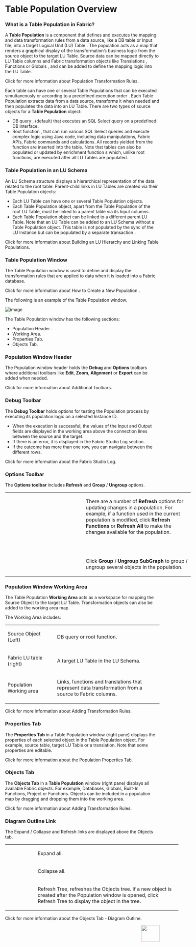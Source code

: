 # Table Population Overview

### What is a Table Population in Fabric? 
A **Table Population** is a component that defines and executes the mapping and data transformation rules from a data source, like a DB table or Input file, into a target Logical Unit (LU) Table . The population acts as a map that renders a graphical display of the transformation’s business logic from the source object to the target LU Table. Source data can be mapped directly to LU Table columns and Fabric transformation objects like Translations , Functions  or Globals , and can be added to define the mapping logic into the LU Table. 

Click for more information about Population Transformation Rules. 

Each table can have one or several Table Populations that can be executed simultaneously or according to a predefined execution order .
Each Table Population extracts data from a data source, transforms it when needed and then populates the data into an LU Table.
There are two types of source objects for a **Table Population** object:
*	DB query , (default) that executes an SQL Select query on a predefined DB interface. 
*	Root function , that can run various SQL Select queries and execute complex logic using Java code, including data manipulations, Fabric APIs, Fabric commands and calculations. All records yielded from the function are inserted into the table. 
Note that tables can also be populated or updated by enrichment function s which, unlike root functions, are executed after all LU Tables are populated.

### Table Population in an LU Schema 
An LU Schema structure  displays a hierarchical representation of the data related to the root table. Parent-child links in LU Tables are created via their Table Population objects:
*	Each LU Table  can have one or several Table Population objects. 
*	Each Table Population object, apart from the Table Population of the root LU Table, must be linked to a parent table via its Input columns.
*	Each Table Population object can be linked to a different parent LU Table.
Note that an LU Table can be added to an LU Schema  without a Table Population object. This table is not populated by the sync  of the LU Instance  but can be populated by a separate transaction .

Click for more information about Building an LU Hierarchy and Linking Table Populations.

### Table Population Window
The Table Population window is used to define and display the transformation rules that are applied to data when it is loaded into a Fabric database. 

Click for more information about How to Create a New Population .

The following is an example of the Table Population window. 

![image](https://github.com/k2view-academy/K2View-Academy/blob/master/articles/07_table_population/images/07_01_01_table_pop_window.png)

The Table Population window has the following sections:
*	Population Header . 
*	Working Area.
*	Properties Tab.
*	Objects Tab.

### Population Window Header
The Population window header holds the **Debug** and **Options** toolbars where additional toolbars like **Edit**, **Zoom**, **Alignment** or **Export** can be added when needed. 

Click for more information about Additional Toolbars.

### Debug Toolbar
The **Debug Toolbar** holds options for testing the Population process by executing its population logic on a selected Instance ID.
*	When the execution is successful, the values of the Input and Output fields are displayed in the working area above the connection lines between the source and the target. 
*	If there is an error, it is displayed in the Fabric Studio Log section.
*	If the outcome has more than one row, you can navigate between the different rows.

Click for more information about the Fabric Studio Log.

### Options Toolbar
The **Options toolbar** includes **Refresh** and **Group** / **Ungroup** options.
<table style="width: 606px;">
<tbody>
<tr>
<td width="60">&nbsp; <img src="https://github.com/k2view-academy/K2View-Academy/blob/master/articles/07_table_population/images/07_01_02_refresh.png" alt="" /><img src="https://github.com/k2view-academy/K2View-Academy/blob/master/articles/07_table_population/images/07_01_03_refresh2.PNG" alt="" /><img src="https://github.com/k2view-academy/K2View-Academy/blob/master/articles/07_table_population/images/07_01_04_refresh3.png" alt="" /></td>
<td style="width: 343px;">
<p>There are a number of <strong>Refresh</strong> options for updating changes in a population. For example, if a function used in the current population is modified, click <strong>Refresh Functions</strong> or <strong>Refresh All</strong> to make the changes available for the population.</p>
<p>&nbsp;</p>
</td>
</tr>
<tr>
<td style="width: 247px;">&nbsp;</td>
<td style="width: 343px;">
<p>Click <strong>Group</strong> / <strong>Ungroup SubGraph</strong> to group / ungroup several objects in the population.</p>
</td>
</tr>
</tbody>
</table>

### Population Window Working Area
The Table Population **Working Area** acts as a workspace for mapping the Source Object to the target LU Table. Transformation objects can also be added to the working area map. 

The Working Area includes:
<table width="614">
<tbody>
<tr>
<td width="179">
<p>Source Object (Left)</p>
</td>
<td width="435">
<p>DB query or root function.</p>
</td>
</tr>
<tr>
<td width="179">
<p>Fabric LU table (right)</p>
</td>
<td width="435">
<p>A target LU Table in the LU Schema.</p>
</td>
</tr>
<tr>
<td width="179">
<p>Population Working area</p>
</td>
<td width="435">
<p>Links, functions and translations that represent data transformation from a source to Fabric columns.</p>
</td>
</tr>
</tbody>
</table>

Click for more information about Adding Transformation Rules.

### Properties Tab
The **Properties Tab** in a Table Population window (right pane) displays the properties of each selected object in the Table Population object. For example, source table, target LU Table or a translation. Note that some properties are editable. 

Click for more information about the Population Properties Tab.

### Objects Tab
The **Objects Tab** in a **Table Population** window (right pane) displays all available Fabric objects. For example, Databases, Globals, Built-In Functions, Project or Functions. 
Objects can be included in a population map by dragging and dropping them into the working area.

Click for more information about Adding Transformation Rules.

### Diagram Outline Link
The Expand / Collapse and Refresh links are displayed above the Objects tab.
<table style="width: 566px;">
<tbody>
<tr>
<td style="width: 85px;">&nbsp;</td>
<td style="width: 465px;">
<p>Expand all.</p>
</td>
</tr>
<tr>
<td style="width: 85px;">&nbsp;</td>
<td style="width: 465px;">
<p>Collapse all.</p>
</td>
</tr>
<tr>
<td style="width: 85px;">&nbsp;</td>
<td style="width: 465px;">
<p>Refresh Tree, refreshes the Objects tree. If a new object is created after the Population window is opened, click Refresh Tree to display the object in the tree.</p>
</td>
</tr>
</tbody>
</table>

Click for more information about the Objects Tab - Diagram Outline.

[<img align="right" width="60" height="54" src="https://github.com/k2view-academy/K2View-Academy/blob/master/articles/images/Next.png">](https://github.com/k2view-academy/K2View-Academy/blob/master/articles/07_table_population/02_source_object_types.md)

